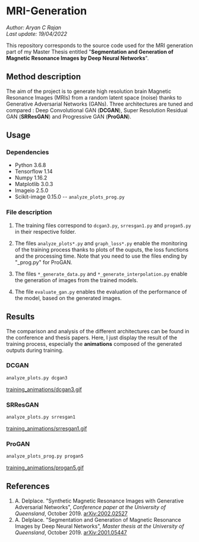 # MRI-Generation
_Author: Aryan C Rajan_  
_Last update: 19/04/2022_

This repository corresponds to the source code used for the MRI generation part of my Master Thesis entitled "__Segmentation and Generation of Magnetic Resonance Images by Deep Neural Networks__".

## Method description
The aim of the project is to generate high resolution brain Magnetic Resonance Images (MRIs) from a random latent space (noise) thanks to Generative Adversarial Networks (GANs). Three architectures are tuned and compared : Deep Convolutional GAN (__DCGAN__), Super Resolution Residual GAN (__SRResGAN__) and Progressive GAN (__ProGAN__).

## Usage

### Dependencies
- Python 3.6.8
- Tensorflow 1.14
- Numpy 1.16.2
- Matplotlib 3.0.3
- Imageio 2.5.0
- Scikit-image 0.15.0 -- `analyze_plots_prog.py`

### File description
1. The training files correspond to `dcgan3.py`, `srresgan1.py` and `progan5.py` in their respective folder.

2. The files `analyze_plots*.py` and `graph_loss*.py` enable the monitoring of the training process thanks to plots of the ouputs, the loss functions and the processing time. Note that you need to use the files ending by "_prog.py" for ProGAN.

3. The files `*_generate_data.py` and `*_generate_interpolation.py` enable the generation of images from the trained models.

4. The file `evaluate_gan.py` enables the evaluation of the performance of the model, based on the generated images.

## Results
The comparison and analysis of the different architectures can be found in the conference and thesis papers. Here, I just display the result of the training process, especially the __animations__ composed of the generated outputs during training.

### DCGAN
```sh
analyze_plots.py dcgan3
```
[training_animations/dcgan3.gif](http://antoine.delplace.eu/files/training_animations/dcgan3.gif)

### SRResGAN
```sh
analyze_plots.py srresgan1
```
[training_animations/srresgan1.gif](http://antoine.delplace.eu/files/training_animations/srresgan1.gif)

### ProGAN
```sh
analyze_plots_prog.py progan5
```
[training_animations/progan5.gif](http://antoine.delplace.eu/files/training_animations/progan5.gif)

## References
1. A. Delplace. "Synthetic Magnetic Resonance Images with Generative Adversarial Networks", _Conference paper at the University of Queensland_, October 2019. [arXiv:2002.02527](https://arxiv.org/abs/2002.02527)  
2. A. Delplace. "Segmentation and Generation of Magnetic Resonance Images by Deep Neural Networks", _Master thesis at the University of Queensland_, October 2019. [arXiv:2001.05447](https://arxiv.org/abs/2001.05447)
